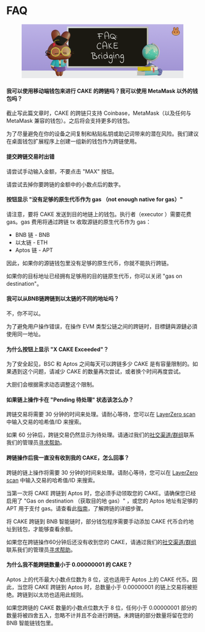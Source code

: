 # FAQ

<figure><img src="../../.gitbook/assets/image (3) (1).png" alt=""><figcaption></figcaption></figure>

#### 我可以使用移动端钱包来进行 CAKE 的跨链吗？我可以使用 MetaMask 以外的钱包吗？

截止写此篇文章时，CAKE 的跨链只支持 Coinbase，MetaMask（以及任何与 MetaMask 兼容的钱包）。之后将会支持更多的钱包。

为了尽量避免在你的设备之间复制和粘贴私钥或助记词带来的潜在风险。我们建议在桌面钱包扩展程序上创建一组新的钱包作为跨链使用。



#### 提交跨链交易时出错

请尝试手动输入金额，不要点击 "MAX" 按钮。&#x20;

请尝试去掉你要跨链的金额中的小数点后的数字。



#### 按钮显示 "没有足够的原生代币作为 gas （**not enough native for gas）**"

请注意，要将 CAKE 发送到目的地链上的钱包。执行者（executor ）需要花费 gas。gas 费用将通过跨链 tx 收取源链的原生代币作为 gas：

* BNB 链 - BNB
* 以太链 - ETH
* Aptos 链 - APT

因此，如果你的源链钱包里没有足够的原生代币，你就不能执行跨链。&#x20;

如果你的目标地址已经拥有足够用的目的链原生代币，你可以关闭 "gas on destination"。



#### 我可以从BNB链跨链到以太链的不同的地址吗？&#x20;

不，你不可以。&#x20;

为了避免用户操作错误，在操作 EVM 类型公链之间的跨链时，目標鏈與源鏈必須使用同一地址。



#### 为什么按钮上显示 "X CAKE Exceeded"？&#x20;

为了安全起见，BSC 和 Aptos 之间每天可以跨链多少 CAKE 是有容量限制的。如果遇到这个问题，请减少 CAKE 的数量再次尝试，或者换个时间再度尝试。&#x20;

大厨们会根据需求动态调整这个限制。



#### 如果链上操作卡在 "Pending 待处理" 状态该怎么办？&#x20;

跨链交易将需要 30 分钟的时间来处理。请耐心等待，您可以在 [LayerZero scan](https://layerzeroscan.com/) 中输入交易的哈希值/ID 来搜索。&#x20;

如果 60 分钟后，跨链交易仍然显示为待处理。请通过我们的[社交渠道/群组](../../contact-us/telegram.md)联系我们的管理员[寻求帮助](../../click-here-for-help/)。

&#x20;

#### 跨链操作后我一直没有收到我的 CAKE，怎么回事？&#x20;

跨链的链上操作将需要 30 分钟的时间来处理。请耐心等待，您可以在 [LayerZero scan](https://layerzeroscan.com/) 中输入交易的哈希值/ID 来搜索。&#x20;

当第一次将 CAKE 跨链到 Aptos 时，您必须手动领取您的 CAKE。请确保您已经启用了 "Gas on destination （获取目的地 gas）" ，或您的 Aptos 地址有足够的 APT 用于支付 gas。请查看此[指南](<../../ru-men-zhi-nan-aptos/cake-kua-lian-zhi-nan (1).md>)，了解跨链的详细步骤。&#x20;

将 CAKE 跨链到 BNB 智能链时，部分钱包程序需要手动添加 CAKE 代币合约地址到钱包，才能够查看余额。

如果您在跨链操作60分钟后还没有收到您的 CAKE，请通过我们的[社交渠道/群组](../../contact-us/telegram.md)联系我们的管理员[寻求帮助](../../click-here-for-help/)。&#x20;



#### 为什么我不能跨链数量小于 0.00000001 的 CAKE？&#x20;

Aptos 上的代币最大小数点位数为 8 位，这也适用于 Aptos 上的 CAKE 代币。因此，当您将 CAKE 跨链到 Aptos 时，总数量小于 0.00000001 的链上交易将被拒绝。跨链到以太坊也适用此规则。

如果您跨链的 CAKE 数量的小数点位数大于 8 位，任何小于 0.00000001 部分的数量将被四舍五入，忽略不计并且不会进行跨链。未跨链的部分数量将留在您的 BNB 智能链钱包里。
